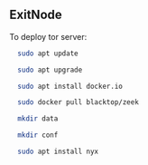 
## ExitNode

To deploy tor server:

```bash
  sudo apt update
```

```bash
  sudo apt upgrade
```
```bash
  sudo apt install docker.io
```
```bash
  sudo docker pull blacktop/zeek
```
```bash
  mkdir data
```
```bash
  mkdir conf
```
```bash
  sudo apt install nyx
```

